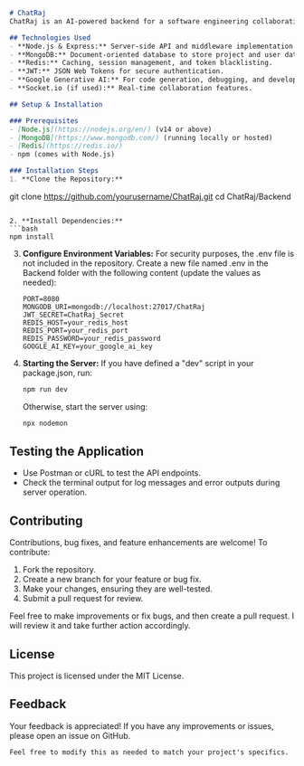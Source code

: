 ```markdown
# ChatRaj
ChatRaj is an AI-powered backend for a software engineering collaboration platform. It provides secure project management, user authentication, real-time collaboration, and AI-assisted development features. The backend is built using Node.js, Express, MongoDB, and Redis, with integration for Google Generative AI to assist in software development tasks.

## Technologies Used
- **Node.js & Express:** Server-side API and middleware implementation.
- **MongoDB:** Document-oriented database to store project and user data.
- **Redis:** Caching, session management, and token blacklisting.
- **JWT:** JSON Web Tokens for secure authentication.
- **Google Generative AI:** For code generation, debugging, and development assistance.
- **Socket.io (if used):** Real-time collaboration features.

## Setup & Installation

### Prerequisites
- [Node.js](https://nodejs.org/en/) (v14 or above)
- [MongoDB](https://www.mongodb.com/) (running locally or hosted)
- [Redis](https://redis.io/)
- npm (comes with Node.js)

### Installation Steps
1. **Clone the Repository:**
   ```
   git clone https://github.com/yourusername/ChatRaj.git
   cd ChatRaj/Backend
   ```

2. **Install Dependencies:**
   ```bash
   npm install
   ```

3. **Configure Environment Variables:**
   For security purposes, the .env file is not included in the repository. Create a new file named .env in the Backend folder with the following content (update the values as needed):
   ```properties
   PORT=8080
   MONGODB_URI=mongodb://localhost:27017/ChatRaj
   JWT_SECRET=ChatRaj_Secret
   REDIS_HOST=your_redis_host
   REDIS_PORT=your_redis_port
   REDIS_PASSWORD=your_redis_password
   GOOGLE_AI_KEY=your_google_ai_key
   ```

4. **Starting the Server:**
   If you have defined a "dev" script in your package.json, run:
   ```bash
   npm run dev
   ```
   Otherwise, start the server using:
   ```bash
   npx nodemon
   ```

## Testing the Application
- Use Postman or cURL to test the API endpoints.
- Check the terminal output for log messages and error outputs during server operation.

## Contributing
Contributions, bug fixes, and feature enhancements are welcome! To contribute:
1. Fork the repository.
2. Create a new branch for your feature or bug fix.
3. Make your changes, ensuring they are well-tested.
4. Submit a pull request for review.

Feel free to make improvements or fix bugs, and then create a pull request. I will review it and take further action accordingly.

## License
This project is licensed under the MIT License.

## Feedback
Your feedback is appreciated! If you have any improvements or issues, please open an issue on GitHub.
```
Feel free to modify this as needed to match your project's specifics.
```
